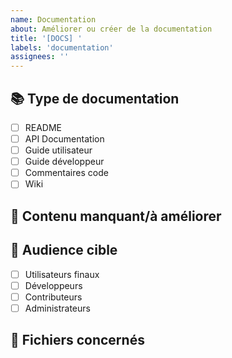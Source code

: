 ```yaml
---
name: Documentation
about: Améliorer ou créer de la documentation
title: '[DOCS] '
labels: 'documentation'
assignees: ''
---
```


## 📚 Type de documentation
- [ ] README
- [ ] API Documentation
- [ ] Guide utilisateur
- [ ] Guide développeur
- [ ] Commentaires code
- [ ] Wiki

## 📝 Contenu manquant/à améliorer
<!-- Que faut-il documenter ? -->

## 🎯 Audience cible
- [ ] Utilisateurs finaux
- [ ] Développeurs
- [ ] Contributeurs
- [ ] Administrateurs

## 📂 Fichiers concernés
<!-- Quels fichiers/sections documenter ? -->
